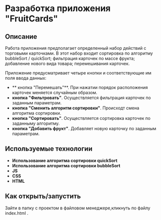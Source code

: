 # Разработка приложения **"FruitCards"**

## Описание

Работа приложения предполагает определенный набор действий с торговыми карточками. В этот набор входит сортировка по алгоритму bubbleSort / quickSort; фильтрация карточек по массе фрукта; добавление нового вида товара;  перемешивания карточек.

Приложение предусматривает четыре кнопки и соответствующие им поля ввода данных:

 * ** кнопка "Перемешать"**. При нажатии порядок расположения карточек меняется случайным образом.
 * **кнопка "Фильтровать"**. Осуществляется фильтрация карточек по заданным параметрам.
 * **кнопка "Сменить алгоритм сортировки"**. Происходт смена алгоритма сортировки.
 * **кнопка "Сортировать"**. Осуществляется сортировка карточек по заданныму алгоритму.
 * **кнопка "Добавить фрукт"**. Добавляет новую карточку по заданным параметрам.
    
  
## Используемые технологии

* **Использование алгоритма сортировки quickSort**
* **Использование алгоритма сортировки bubbleSort**
* **JS**
* **CSS**
* **HTML**

## Как открыть/запустить

Зайти в папку с проектом в файловом менеджере,кликнуть по файлу index.html .
